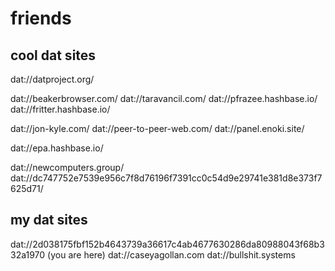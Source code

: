 # friends

## cool dat sites

dat://datproject.org/

dat://beakerbrowser.com/
dat://taravancil.com/
dat://pfrazee.hashbase.io/
dat://fritter.hashbase.io/

dat://jon-kyle.com/
dat://peer-to-peer-web.com/
dat://panel.enoki.site/

dat://epa.hashbase.io/

dat://newcomputers.group/
dat://dc747752e7539e956c7f8d76196f7391cc0c54d9e29741e381d8e373f7625d71/

## my dat sites

dat://2d038175fbf152b4643739a36617c4ab4677630286da80988043f68b332a1970 (you are here)
dat://caseyagollan.com
dat://bullshit.systems

